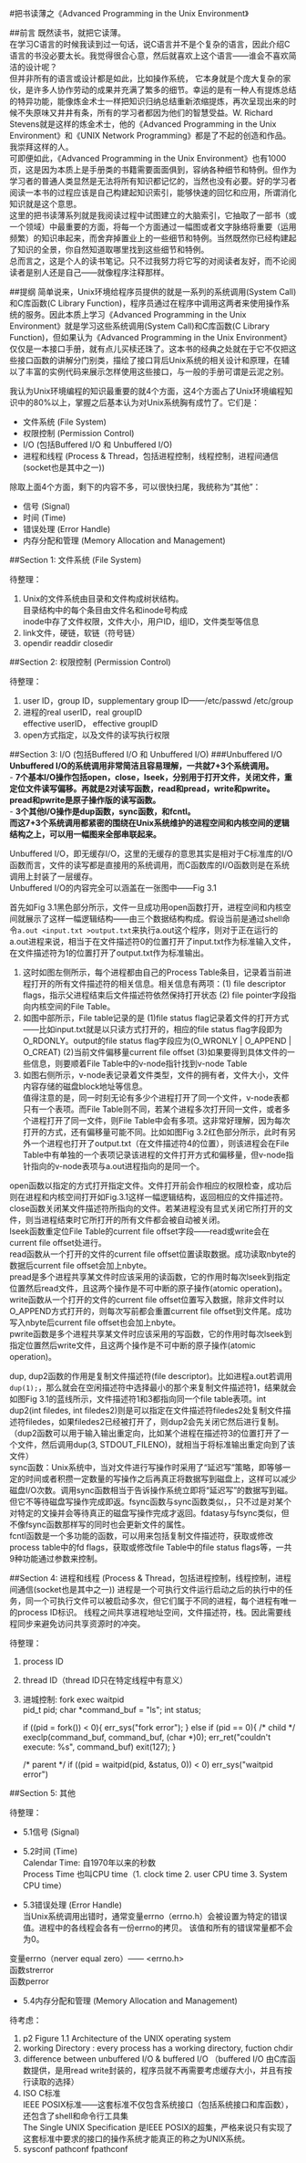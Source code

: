 #把书读薄之《Advanced Programming in the Unix Environment》




##前言
既然读书，就把它读薄。  
在学习C语言的时候我读到过一句话，说C语言并不是个复杂的语言，因此介绍C语言的书没必要太长。我觉得很合心意，然后就喜欢上这个语言——谁会不喜欢简洁的设计呢？  
但并非所有的语言或设计都是如此，比如操作系统， 它本身就是个庞大复杂的家伙，是许多人协作劳动的成果并充满了繁多的细节。幸运的是有一种人有提炼总结的特异功能，能像炼金术士一样把知识归纳总结重新浓缩提炼，再次呈现出来的时候不失原味又井井有条，所有的学习者都因为他们的智慧受益。W. Richard Stevens就是这样的炼金术士，他的《Advanced Programming in the Unix Environment》和《UNIX Network Programming》都是了不起的创造和作品。我崇拜这样的人。  
可即便如此，《Advanced Programming in the Unix Environment》也有1000页，这是因为本质上是手册类的书籍需要面面俱到，容纳各种细节和特例。但作为学习者的普通人类显然是无法将所有知识都记忆的，当然也没有必要。好的学习者阅读一本书的过程应该是自己构建起知识索引，能够快速的回忆和应用，所谓消化知识就是这个意思。  
这里的把书读薄系列就是我阅读过程中试图建立的大脑索引，它抽取了一部书（或一个领域）中最重要的方面，将每一个方面通过一幅图或者文字脉络将重要（运用频繁）的知识串起来，而舍弃掉置业上的一些细节和特例。当然既然你已经构建起了知识的全景，你自然知道取哪里找到这些细节和特例。  
总而言之，这是个人的读书笔记。只不过我努力将它写的对阅读者友好，而不论阅读者是别人还是自己——就像程序注释那样。  




##提纲
简单说来，Unix环境给程序员提供的就是一系列的系统调用(System Call)和C库函数(C Library Function)，程序员通过在程序中调用这两者来使用操作系统的服务。因此本质上学习《Advanced Programming in the Unix Environment》就是学习这些系统调用(System Call)和C库函数(C Library Function)，但如果认为《Advanced Programming in the Unix Environment》仅仅是一本接口手册，就有点儿买椟还珠了。这本书的经典之处就在于它不仅把这些接口函数的讲解分门别类，描绘了接口背后Unix系统的相关设计和原理，在辅以了丰富的实例代码来展示怎样使用这些接口，与一般的手册可谓是云泥之别。  

我认为Unix环境编程的知识最重要的就4个方面，这4个方面占了Unix环境编程知识中的80%以上，掌握之后基本认为对Unix系统胸有成竹了。它们是：
- 文件系统 (File System)
- 权限控制 (Permission Control)
- I/O (包括Buffered I/O 和 Unbuffered I/O)
- 进程和线程 (Process & Thread，包括进程控制，线程控制，进程间通信(socket也是其中之一))

除取上面4个方面，剩下的内容不多，可以很快扫尾，我统称为“其他”：
- 信号 (Signal)
- 时间 (Time)
- 错误处理 (Error Handle)
- 内存分配和管理 (Memory Allocation and Management)




##Section 1: 文件系统 (File System)

待整理：  
1. Unix的文件系统由目录和文件构成树状结构。  
   目录结构中的每个条目由文件名和inode号构成  
   inode中存了文件权限，文件大小，用户ID，组ID，文件类型等信息  
2. link文件，硬链，软链（符号链）  
3. opendir  readdir closedir  




##Section 2: 权限控制 (Permission Control)

待整理：  
1. user ID，group ID，supplementary group ID——/etc/passwd /etc/group  
2. 进程的real userID，real groupID  
         effective userID， effective groupID  
3. open方式指定，以及文件的读写执行权限  




##Section 3: I/O (包括Buffered I/O 和 Unbuffered I/O)
###Unbuffered I/O
**Unbuffered I/O的系统调用非常简洁且容易理解，一共就7+3个系统调用。**  
    - **7个基本I/O操作包括open，close，lseek，分别用于打开文件，关闭文件，重定位文件读写偏移。再就是2对读写函数，read和pread，write和pwrite。pread和pwrite是原子操作版的读写函数。**  
    - **3个其他I/O操作是dup函数，sync函数，和fcntl。**  
**而这7+3个系统调用都紧密的围绕在Unix系统维护的进程空间和内核空间的逻辑结构之上，可以用一幅图来全部串联起来。**  

Unbuffered I/O，即无缓存I/O，这里的无缓存的意思其实是相对于C标准库的I/O函数而言，文件的读写都是直接用的系统调用，而C函数库的I/O函数则是在系统调用上封装了一层缓存。  
Unbuffered I/O的内容完全可以涵盖在一张图中——Fig 3.1  

首先如Fig 3.1黑色部分所示，文件一旦成功用open函数打开，进程空间和内核空间就展示了这样一幅逻辑结构——由三个数据结构构成。假设当前是通过shell命令`a.out <input.txt >output.txt`来执行a.out这个程序，则对于正在运行的a.out进程来说，相当于在文件描述符0的位置打开了input.txt作为标准输入文件，在文件描述符为1的位置打开了output.txt作为标准输出。  
1. 这时如图左侧所示，每个进程都由自己的Process Table条目，记录着当前进程打开的所有文件描述符的相关信息。相关信息有两项：(1) file descriptor flags，指示父进程结束后文件描述符依然保持打开状态 (2) file pointer字段指向内核空间的File Table。  
2. 如图中部所示，File table记录的是 (1)file status flag记录着文件的打开方式——比如input.txt就是以只读方式打开的，相应的file status flag字段即为O_RDONLY。output的file status flag字段应为(O_WRONLY | O_APPEND | O_CREAT) (2)当前文件偏移量current file offset (3)如果要得到具体文件的一些信息，则要顺着File Table中的v-node指针找到v-node Table  
3. 如图右侧所示，v-node表记录着文件类型，文件的拥有者，文件大小，文件内容存储的磁盘block地址等信息。  
值得注意的是，同一时刻无论有多少个进程打开了同一个文件，v-node表都只有一个表项。而File Table则不同，若某个进程多次打开同一文件，或者多个进程打开了同一文件，则File Table中会有多项。这非常好理解，因为每次打开的方式，还有偏移量可能不同。比如如图Fig 3.2红色部分所示，此时有另外一个进程也打开了output.txt（在文件描述符4的位置），则该进程会在File Table中有单独的一个表项记录该进程的文件打开方式和偏移量，但v-node指针指向的v-node表项与a.out进程指向的是同一个。  

open函数以指定的方式打开指定文件。文件打开前会作相应的权限检查，成功后则在进程和内核空间打开如Fig.3.1这样一幅逻辑结构，返回相应的文件描述符。  
close函数关闭某文件描述符所指向的文件。若某进程没有显式关闭它所打开的文件，则当进程结束时它所打开的所有文件都会被自动被关闭。  
lseek函数重定位File Table的current file offset字段——read或write会在current file offset处进行。  
read函数从一个打开的文件的current file offset位置读取数据。成功读取nbyte的数据后current file offset会加上nbyte。  
pread是多个进程共享某文件时应该采用的读函数，它的作用时每次lseek到指定位置然后read文件，且这两个操作是不可中断的原子操作(atomic operation)。  
write函数从一个打开的文件的current file offset位置写入数据，除非文件时以O_APPEND方式打开的，则每次写前都会重置current file offset到文件尾。成功写入nbyte后current file offset也会加上nbyte。  
pwrite函数是多个进程共享某文件时应该采用的写函数，它的作用时每次lseek到指定位置然后write文件，且这两个操作是不可中断的原子操作(atomic operation)。  

dup, dup2函数的作用是复制文件描述符(file descriptor)。比如进程a.out若调用`dup(1);`，那么就会在空闲描述符中选择最小的那个来复制文件描述符1，结果就会如图Fig 3.1的蓝线所示，文件描述符1和3都指向同一个file table表项。int dup2(int filedes, int filedes2)则是可以指定在文件描述符filedes2处复制文件描述符filedes，如果filedes2已经被打开了，则dup2会先关闭它然后进行复制。（dup2函数可以用于输入输出重定向，比如某个进程在描述符3的位置打开了一个文件，然后调用dup(3, STDOUT_FILENO)，就相当于将标准输出重定向到了该文件）  
sync函数：Unix系统中，当对文件进行写操作时采用了“延迟写”策略，即等够一定的时间或者积攒一定数量的写操作之后再真正将数据写到磁盘上，这样可以减少磁盘I/O次数。调用sync函数相当于告诉操作系统立即将“延迟写”的数据写到磁。但它不等待磁盘写操作完成即返。fsync函数与sync函数类似，，只不过是对某个对特定的文操并会等待真正的磁盘写操作完成才返回。fdatasy与fsync类似，但不像fsync函数那样写的同时也会更新文件的属性。  
fcntl函数是一个多功能的函数，可以用来包括复制文件描述符，获取或修改process table中的fd flags，获取或修改file Table中的file status flags等，一共9种功能通过参数来控制。  




##Section 4: 进程和线程 (Process & Thread，包括进程控制，线程控制，进程间通信(socket也是其中之一))
进程是一个可执行文件运行启动之后的执行中的任务，同一个可执行文件可以被启动多次，但它们属于不同的进程，每个进程有唯一的process ID标识。
线程之间共享进程地址空间，文件描述符，栈。因此需要线程同步来避免访问共享资源时的冲突。

待整理：  
1. process ID  
2. thread ID（thread ID只在特定线程中有意义）  
3. 进城控制: fork exec waitpid  
    pid_t pid;
    char *command_buf = "ls";
    int status;

    if ((pid = fork()) < 0){
      err_sys("fork error");
    }
    else if (pid == 0){
      /* child */
      execlp(command_buf, command_buf, (char *)0);
      err_ret("couldn't execute: %s", command_buf)
      exit(127);
    }

    /* parent */
    if ((pid = waitpid(pid, &status, 0)) < 0)
      err_sys("waitpid error")


##Section 5: 其他 

待整理：  
- 5.1信号 (Signal)  


- 5.2时间 (Time)  
Calendar Time: 自1970年以来的秒数  
Process Time 也叫CPU time（1. clock time 2. user CPU time 3. System CPU time）  

- 5.3错误处理 (Error Handle)  
当Unix系统调用出错时，通常变量errno（errno.h）会被设置为特定的错误值。进程中的各线程会各有一份errno的拷贝。
该值和所有的错误常量都不会为0。

变量errno（nerver equal zero）—— <errno.h>  
函数strerror  
函数perror  

- 5.4内存分配和管理 (Memory Allocation and Management)  




待考虑：  
1. p2 Figure 1.1 Architecture of the UNIX operating system  
2. working Directory : every process has a working directory, fuction chdir  
3. difference between unbuffered I/O & buffered I/O （buffered I/O 由C库函数提供，是用read write封装的，程序员就不再需要考虑缓存大小，并且有按行读取的选择）
4. ISO C标准  
IEEE POSIX标准——这套标准不仅包含系统接口（包括系统接口和库函数），还包含了shell和命令行工具集  
The Single UNIX Specification 是IEEE POSIX的超集，严格来说只有实现了这套标准中要求的接口的操作系统才能真正的称之为UNIX系统。  
5. sysconf pathconf fpathconf

